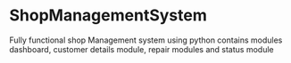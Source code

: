 # ShopManagementSystem
Fully functional shop Management system using python contains modules dashboard, customer details module, repair modules and status module
